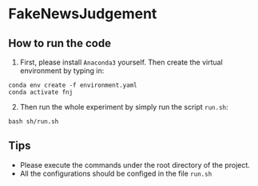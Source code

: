 # FakeNewsJudgement
## How to run the code
1. First, please install `Anaconda3` yourself. Then create the virtual environment by typing in:
```
conda env create -f environment.yaml
conda activate fnj
```
2. Then run the whole experiment by simply run the script `run.sh`:
```
bash sh/run.sh
```
## Tips
* Please execute the commands under the root directory of the project.
* All the configurations should be configed in the file `run.sh`
